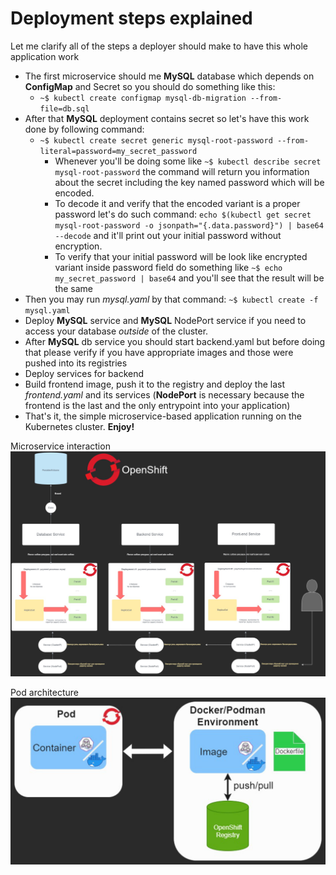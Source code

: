 # Deployment steps explained

Let me clarify all of the steps a deployer should make to have this whole application work

* The first microservice should me **MySQL** database which depends on **ConfigMap** and Secret so you should do something like this:
  * `~$ kubectl create configmap mysql-db-migration --from-file=db.sql`
* After that **MySQL** deployment contains secret so let's have this work done by following command:
  * `~$ kubectl create secret generic mysql-root-password --from-literal=password=my_secret_password`
    * Whenever you'll be doing some like `~$ kubectl describe secret mysql-root-password` the command will return you information about the secret including the key named password which will be encoded. 
    * To decode it and verify that the encoded variant is a proper password let's do such command: `echo $(kubectl get secret mysql-root-password -o jsonpath="{.data.password}") | base64 --decode` and it'll print out your initial password without encryption.
    * To verify that your initial password will be look like encrypted variant inside password field do something like `~$ echo my_secret_password | base64` and you'll see that the result will be the same
* Then you may run _mysql.yaml_ by that command: `~$ kubectl create -f mysql.yaml`
* Deploy **MySQL** service and **MySQL** NodePort service if you need to access your database _outside_ of the cluster.
* After **MySQL** db service you should start backend.yaml but before doing that please verify if you have appropriate images and those were pushed into its registries
* Deploy services for backend
* Build frontend image, push it to the registry and deploy the last _frontend.yaml_ and its services (**NodePort** is necessary because the frontend is the last and the only entrypoint into your application)
* That's it, the simple microservice-based application running on the Kubernetes cluster. **Enjoy!**

Microservice interaction
![](schema.png)

Pod architecture
![](pod.png)